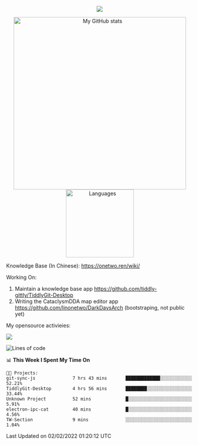 <a href="https://github.com/linonetwo">
    <p align="center">
        <img src="https://github-profile-trophy.vercel.app/?username=linonetwo&column=7&theme=onedark"/>
    </p>
</a>
<a align="center" href="https://github.com/linonetwo">
  <p align="center">
    <img src="https://github-readme-stats.vercel.app/api?username=linonetwo&show_icons=true&count_private=true" alt="My GitHub stats" width="465"/>
    <img src="https://github-readme-stats.vercel.app/api/top-langs/?username=linonetwo&layout=compact&langs_count=10" alt="Languages" height="183">
  </p>
</a>

Knowledge Base (In Chinese): https://onetwo.ren/wiki/

Working On: 

1. Maintain a knowledge base app https://github.com/tiddly-gittly/TiddlyGit-Desktop
1. Writing the CataclysmDDA map editor app https://github.com/linonetwo/DarkDaysArch (bootstraping, not public yet)

My opensource activieies:

![](https://visitor-badge.glitch.me/badge?page_id=linonetwo.linonetwo)

<!--START_SECTION:waka-->
![Lines of code](https://img.shields.io/badge/From%20Hello%20World%20I%27ve%20Written-2%20Million%20lines%20of%20code-blue)

📊 **This Week I Spent My Time On** 

```text
🐱‍💻 Projects: 
git-sync-js              7 hrs 43 mins       █████████████░░░░░░░░░░░░   52.21% 
TiddlyGit-Desktop        4 hrs 56 mins       ████████░░░░░░░░░░░░░░░░░   33.44% 
Unknown Project          52 mins             █░░░░░░░░░░░░░░░░░░░░░░░░   5.91% 
electron-ipc-cat         40 mins             █░░░░░░░░░░░░░░░░░░░░░░░░   4.56% 
TW-Section               9 mins              ░░░░░░░░░░░░░░░░░░░░░░░░░   1.04%

```


 Last Updated on 02/02/2022 01:20:12 UTC
<!--END_SECTION:waka-->
